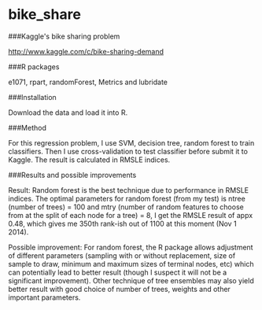 bike_share
==========
###Kaggle's bike sharing problem

http://www.kaggle.com/c/bike-sharing-demand

###R packages

e1071, rpart, randomForest, Metrics and lubridate

###Installation

Download the data and load it into R.

###Method

For this regression problem, I use SVM, decision tree, random forest to train classifiers. Then I use cross-validation to test classifier before submit it to Kaggle. The result is calculated in RMSLE indices. 

###Results and possible improvements

Result: Random forest is the best technique due to performance in RMSLE indices. The optimal parameters for random forest (from my test) is ntree (number of trees) = 100 and mtry (number of random features to choose from at the split of each node for a tree) = 8, I get the RMSLE result of appx 0.48, which gives me 350th rank-ish out of 1100 at this moment (Nov 1 2014).

Possible improvement: For random forest, the R package allows adjustment of different parameters (sampling with or without replacement, size of sample to draw, minimum and maximum sizes of terminal nodes, etc) which can potentially lead to better result (though I suspect it will not be a significant improvement). Other technique of tree ensembles may also yield better result with good choice of number of trees, weights and other important parameters. 



